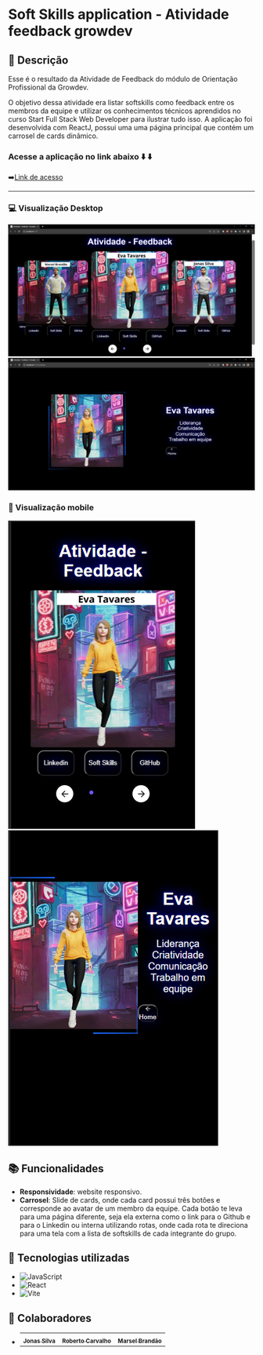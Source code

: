 <h1 text-align="center">Soft Skills application - Atividade feedback growdev</h1>

## :memo: Descrição

Esse é o resultado da Atividade de Feedback do módulo de Orientação Profissional da Growdev.

O objetivo dessa atividade era listar softskills como feedback entre os membros da equipe e utilizar os conhecimentos técnicos aprendidos no curso Start Full Stack Web Developer para ilustrar tudo isso.
A aplicação foi desenvolvida com ReactJ, possui uma uma página principal que contém um carrosel de cards dinâmico.

### Acesse a aplicação no link abaixo :arrow_down: :arrow_down:
:arrow_right:[Link de acesso](https://portfolio-colegas-growdev.vercel.app/)

---

 <div >
 
 ### :computer: Visualização Desktop 
 ![desktop](./src/assets/telas/desktop1.png)
 ![desktop](./src/assets/telas/desktop2.png)

 ###  :iphone: Visualização mobile

 ![mobile](./src/assets/telas/mobile1.png)
 ![mobile](./src/assets/telas/mobile2.png)
 </div>

## :books: Funcionalidades
* <b>Responsividade</b>: website responsivo.
* <b>Carrosel</b>: Slide de cards, onde cada card possui três botões e corresponde ao avatar de um membro da equipe. Cada botão te leva para uma página diferente, seja ela externa como o link para o Github e para o Linkedin ou interna utilizando rotas, 
onde cada rota te direciona para uma tela com a lista de softskills de cada integrante do grupo.

##  :wrench: Tecnologias utilizadas

* ![JavaScript](https://img.shields.io/badge/javascript-%23323330.svg?style=for-the-badge&logo=javascript&logoColor=%23F7DF1E)
* ![React](https://img.shields.io/badge/react-%2320232a.svg?style=for-the-badge&logo=react&logoColor=%2361DAFB)
* ![Vite](https://img.shields.io/badge/vite-%23646CFF.svg?style=for-the-badge&logo=vite&logoColor=white)

## :handshake: Colaboradores
* <table>
  <tr>
    <td text-align="center">
      <a href="https://github.com/jonas-amilton">
        <sub>
          <b>Jonas Silva</b>
        </sub>
      </a>
    </td>
    <td text-align="center">
      <a href="https://github.com/Roberto1501">
        <sub>
          <b>Roberto Carvalho</b>
        </sub>
      </a>
    </td>
     <td text-align="center">
      <a href="https://github.com/Marseljrdev">
        <sub>
          <b>Marsel Brandão</b>
        </sub>
      </a>
    </td>
  </tr>
</table>
